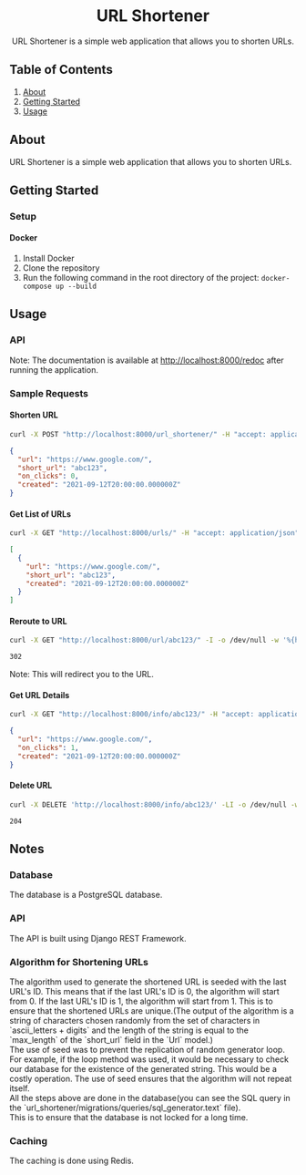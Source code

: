 <div align="center">
<!-- Title: -->
<h1>URL Shortener</h1>
<!-- Description: -->
<p>URL Shortener is a simple web application that allows you to shorten URLs.</p>
</div>

<!-- Table of Contents: -->
<div align="left">
<h2>Table of Contents</h2>
<ol>
<li><a href="#about">About</a></li>
<li><a href="#getting-started">Getting Started</a></li>
<li><a href="#usage">Usage</a></li>
</ol>

</div>
 
<!-- About: -->
<div align="left">
<h2 id="about">About</h2>
<p>URL Shortener is a simple web application that allows you to shorten URLs.</p>
</div>
 
<!-- Getting Started: -->
<div align="left">
<h2 id="getting-started">Getting Started</h2>
<p>
<h3>Setup</h3>
<!-- Docker -->
<p>
<h4>Docker</h4>
<ol>
<li>Install Docker</li>
<li>Clone the repository</li>
<li>Run the following command in the root directory of the project: <code>docker-compose up --build</code></li>
</ol>

</p>
<!-- Usage: -->
<div align="left">
<h2 id="usage">Usage</h2>
<p>
<h3>API</h3>
Note: The documentation is available at <a href="http://localhost:8000/redoc">http://localhost:8000/redoc</a> after running the application.
<p>
<h3>Sample Requests</h3>
<p>
<h4>Shorten URL</h4>

```bash
curl -X POST "http://localhost:8000/url_shortener/" -H "accept: application/json" -H "Content-Type: application/json" -d "{ \"url\": \"https://www.google.com/\"}"
```
<!-- Response -->

```json
{
  "url": "https://www.google.com/",
  "short_url": "abc123",
  "on_clicks": 0,
  "created": "2021-09-12T20:00:00.000000Z"
}
```

</p>
<p>
<h4>Get List of URLs</h4>

```bash
curl -X GET "http://localhost:8000/urls/" -H "accept: application/json"
```

<!-- Response -->

```json
[
  {
    "url": "https://www.google.com/",
    "short_url": "abc123",
    "created": "2021-09-12T20:00:00.000000Z"
  }
]
```

</p>
<p>
<h4>Reroute to URL</h4>

```bash
curl -X GET "http://localhost:8000/url/abc123/" -I -o /dev/null -w '%{http_code}\n' -s
```

<!-- Response -->

```bash
302
```

Note: This will redirect you to the URL.

</p>

<h4>Get URL Details</h4>

```bash
curl -X GET "http://localhost:8000/info/abc123/" -H "accept: application/json"
```

<!-- Response -->

```json
{
  "url": "https://www.google.com/",
  "on_clicks": 1,
  "created": "2021-09-12T20:00:00.000000Z"
}
```

</p>

<h4>Delete URL</h4>

```bash
curl -X DELETE 'http://localhost:8000/info/abc123/' -LI -o /dev/null -w '%{http_code}\n' -s
```

<!-- Response -->

<!-- Return 204 -->
```
204
```


</p>

</p>
</div>
 
<!-- Notes: -->
<div align="left">
<h2>Notes</h2>
<p>
<h3>Database</h3>
<p>
The database is a PostgreSQL database.
</p>
</p>
<h3>API</h3>
<p>
The API is built using Django REST Framework.
</p>
<h3>Algorithm for Shortening URLs</h3>
<p>
    The algorithm used to generate the shortened URL is seeded with the last URL's ID. This means that if the last URL's ID is 0, the algorithm will start from 0. If the last URL's ID is 1, the algorithm will start from 1. This is to ensure that the shortened URLs are unique.(The output of the algorithm is a string of characters chosen randomly from the set of characters in `ascii_letters + digits` and the length of the string is equal to the `max_length` of the `short_url` field in the `Url` model.)<br>
    The use of seed was to prevent the replication of random generator loop. For example, if the loop method was used, it would be necessary to check our database for the existence of the generated string. This would be a costly operation. The use of seed ensures that the algorithm will not repeat itself.<br>
    All the steps above are done in the database(you can see the SQL query in the `url_shortener/migrations/queries/sql_generator.text` file).<br>This is to ensure that the database is not locked for a long time.
</p>

<h3>Caching</h3>
<p>
    The caching is done using Redis.
</p>

</div>
